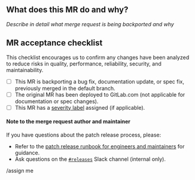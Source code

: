 <!--
Merging into stable branches in canonical projects is reserved for
GitLab patch releases https://docs.gitlab.com/ee/policy/maintenance.html#patch-releases

If you're backporting a security fix, please refer to the security merge request
template https://gitlab.com/gitlab-org/omnibus-gitlab/-/blob/master/.gitlab/merge_request_templates/Security%20Release.md
Security backport merge requests should not be opened on the Omnibus GitLab canonical project.
-->

## What does this MR do and why?

_Describe in detail what merge request is being backported and why_

## MR acceptance checklist

This checklist encourages us to confirm any changes have been analyzed to reduce risks in quality, performance, reliability, security, and maintainability.

* [ ] This MR is backporting a bug fix, documentation update, or spec fix, previously merged in the default branch.
* [ ] The original MR has been deployed to GitLab.com (not applicable for documentation or spec changes).
* [ ] This MR has a [severity label] assigned (if applicable).

#### Note to the merge request author and maintainer

If you have questions about the patch release process, please:

* Refer to the [patch release runbook for engineers and maintainers] for guidance.
* Ask questions on the [`#releases`] Slack channel (internal only).

[severity label]: https://handbook.gitlab.com/handbook/engineering/infrastructure/engineering-productivity/issue-triage/#severity
[patch release runbook for engineers and maintainers]: https://gitlab.com/gitlab-org/release/docs/-/blob/master/general/patch/engineers.md#backporting-a-bug-fix-on-managed-versioning-projects
[`#releases`]: https://gitlab.slack.com/archives/C0XM5UU6B

/assign me
